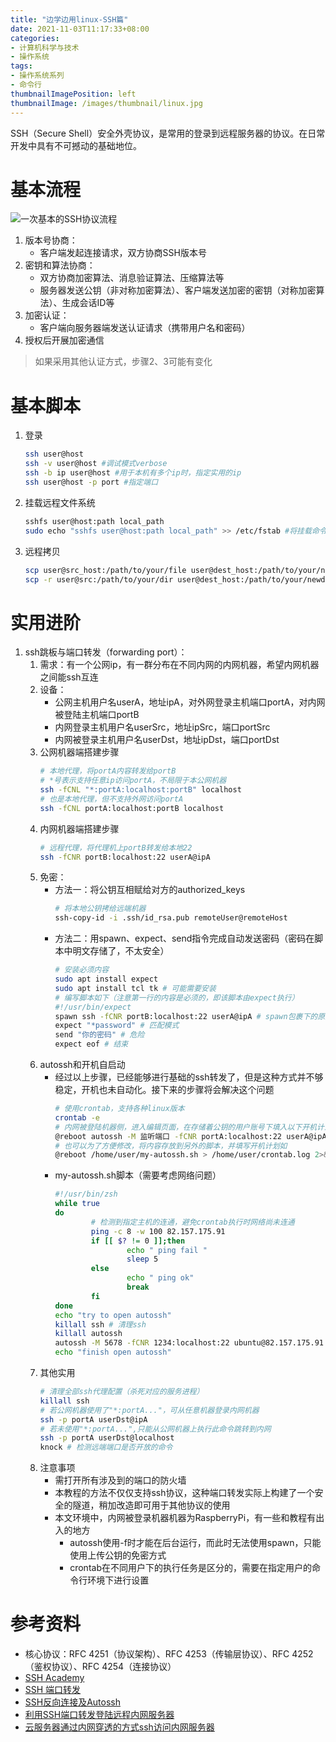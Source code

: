 ```yaml
---
title: "边学边用linux-SSH篇"
date: 2021-11-03T11:17:33+08:00
categories:
- 计算机科学与技术
- 操作系统
tags:
- 操作系统系列
- 命令行
thumbnailImagePosition: left
thumbnailImage: /images/thumbnail/linux.jpg
---
```

SSH（Secure Shell）安全外壳协议，是常用的登录到远程服务器的协议。在日常开发中具有不可撼动的基础地位。
<!--more-->
# 基本流程
![一次基本的SSH协议流程](/images/Linux/SSH_simplified_protocol_diagram-2.webp)
1. 版本号协商：
    - 客户端发起连接请求，双方协商SSH版本号
2. 密钥和算法协商：
    - 双方协商加密算法、消息验证算法、压缩算法等
    - 服务器发送公钥（非对称加密算法）、客户端发送加密的密钥（对称加密算法）、生成会话ID等
3. 加密认证：
    - 客户端向服务器端发送认证请求（携带用户名和密码）
4. 授权后开展加密通信
> 如果采用其他认证方式，步骤2、3可能有变化
# 基本脚本
1. 登录
    ```sh
    ssh user@host
    ssh -v user@host #调试模式verbose
    ssh -b ip user@host #用于本机有多个ip时，指定实用的ip
    ssh user@host -p port #指定端口
    ```
2. 挂载远程文件系统
    ```sh
    sshfs user@host:path local_path
    sudo echo "sshfs user@host:path local_path" >> /etc/fstab #将挂载命令添加到开机挂载流程中
    ```
3. 远程拷贝
    ```sh
    scp user@src_host:/path/to/your/file user@dest_host:/path/to/your/newfile
    scp -r user@src:/path/to/your/dir user@dest_host:/path/to/your/newdir #目录整体拷贝
    ```
# 实用进阶
1. ssh跳板与端口转发（forwarding port）：
    1. 需求：有一个公网ip，有一群分布在不同内网的内网机器，希望内网机器之间能ssh互连
    2. 设备：
        - 公网主机用户名userA，地址ipA，对外网登录主机端口portA，对内网被登陆主机端口portB
        - 内网登录主机用户名userSrc，地址ipSrc，端口portSrc
        - 内网被登录主机用户名userDst，地址ipDst，端口portDst
    3. 公网机器端搭建步骤
        ```sh
        # 本地代理，将portA内容转发给portB
        # *号表示支持任意ip访问portA，不局限于本公网机器
        ssh -fCNL "*:portA:localhost:portB" localhost 
        # 也是本地代理，但不支持外网访问portA
        ssh -fCNL portA:localhost:portB localhost 
        ```
    4. 内网机器端搭建步骤
        ```sh
        # 远程代理，将代理机上portB转发给本地22
        ssh -fCNR portB:localhost:22 userA@ipA
        ```
    5. 免密：
        - 方法一：将公钥互相赋给对方的authorized_keys
            ```sh
            # 将本地公钥拷给远端机器
            ssh-copy-id -i .ssh/id_rsa.pub remoteUser@remoteHost
            ```
        - 方法二：用spawn、expect、send指令完成自动发送密码（密码在脚本中明文存储了，不太安全）
            ```sh
            # 安装必须内容
            sudo apt install expect
            sudo apt install tcl tk # 可能需要安装
            # 编写脚本如下（注意第一行的内容是必须的，即该脚本由expect执行）
            #!/usr/bin/expect
            spawn ssh -fCNR portB:localhost:22 userA@ipA # spawn包裹下的原指令
            expect "*password" # 匹配模式
            send "你的密码" # 危险
            expect eof # 结束
            ```
    6. autossh和开机自启动
        - 经过以上步骤，已经能够进行基础的ssh转发了，但是这种方式并不够稳定，开机也未自动化。接下来的步骤将会解决这个问题
            ```sh
            # 使用crontab，支持各种linux版本
            crontab -e
            # 内网被登陆机器侧，进入编辑页面，在存储着公钥的用户账号下填入以下开机计划
            @reboot autossh -M 监听端口 -fCNR portA:localhost:22 userA@ipA
            # 也可以为了方便修改，将内容存放到另外的脚本，并填写开机计划如
            @reboot /home/user/my-autossh.sh > /home/user/crontab.log 2>&1
            ```
        - my-autossh.sh脚本（需要考虑网络问题）
            ```sh
            #!/usr/bin/zsh
            while true
            do
                    # 检测到指定主机的连通，避免crontab执行时网络尚未连通
                    ping -c 8 -w 100 82.157.175.91
                    if [[ $? != 0 ]];then
                            echo " ping fail "
                            sleep 5
                    else
                            echo " ping ok"
                            break
                    fi
            done
            echo "try to open autossh"
            killall ssh # 清理ssh
            killall autossh
            autossh -M 5678 -fCNR 1234:localhost:22 ubuntu@82.157.175.91
            echo "finish open autossh"
            ```
    7. 其他实用
        ```sh
        # 清理全部ssh代理配置（杀死对应的服务进程）
        killall ssh
        # 若公网机器使用了"*:portA..."，可从任意机器登录内网机器
        ssh -p portA userDst@ipA
        # 若未使用"*:portA...",只能从公网机器上执行此命令跳转到内网
        ssh -p portA userDst@localhost
        knock # 检测远端端口是否开放的命令
        ```
    8. 注意事项
        - 需打开所有涉及到的端口的防火墙
        - 本教程的方法不仅仅支持ssh协议，这种端口转发实际上构建了一个安全的隧道，稍加改造即可用于其他协议的使用
        - 本文环境中，内网被登录机器机器为RaspberryPi，有一些和教程有出入的地方
            - autossh使用-f时才能在后台运行，而此时无法使用spawn，只能使用上传公钥的免密方式
            - crontab在不同用户下的执行任务是区分的，需要在指定用户的命令行环境下进行设置
# 参考资料
- 核心协议：RFC 4251（协议架构）、RFC 4253（传输层协议）、RFC 4252（鉴权协议）、RFC 4254（连接协议）
- [SSH Academy](https://www.ssh.com/academy/ssh/protocol) 
- [SSH 端口转发](https://wangdoc.com/ssh/port-forwarding.html)
- [SSH反向连接及Autossh](https://www.cnblogs.com/eshizhan/archive/2012/07/16/2592902.html)
- [利用SSH端口转发登陆远程内网服务器](https://blog.csdn.net/u010412858/article/details/81270078)
- [云服务器通过内网穿透的方式ssh访问内网服务器](https://www.cnblogs.com/schips/p/using_pubilc_server_config_ssh_for_nat_in_ubuntu.html)